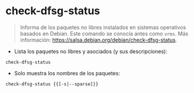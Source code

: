 # check-dfsg-status

> Informa de los paquetes no libres instalados en sistemas operativos basados en Debian.
> Este comando se conocía antes como `vrms`.
> Más información: <https://salsa.debian.org/debian/check-dfsg-status>.

- Lista los paquetes no libres y asociados (y sus descripciones):

`check-dfsg-status`

- Solo muestra los nombres de los paquetes:

`check-dfsg-status {{[-s|--sparse]}}`
